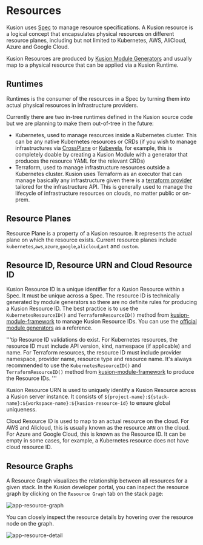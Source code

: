 # Resources

Kusion uses [Spec](./6-spec.md) to manage resource specifications. A Kusion resource is a logical concept that encapsulates physical resources on different resource planes, including but not limited to Kubernetes, AWS, AliCloud, Azure and Google Cloud.

Kusion Resources are produced by [Kusion Module Generators](./3-module/1-overview.md) and usually map to a physical resource that can be applied via a Kusion Runtime.

## Runtimes

Runtimes is the consumer of the resources in a Spec by turning them into actual physical resources in infrastructure providers.

Currently there are two in-tree runtimes defined in the Kusion source code but we are planning to make them out-of-tree in the future:

- Kubernetes, used to manage resources inside a Kubernetes cluster. This can be any native Kubernetes resources or CRDs (if you wish to manage infrastructures via [CrossPlane](https://www.crossplane.io/) or [Kubevela](https://kubevela.io/), for example, this is completely doable by creating a Kusion Module with a generator that produces the resource YAML for the relevant CRDs)
- Terraform, used to manage infrastructure resources outside a Kubernetes cluster. Kusion uses Terraform as an executor that can manage basically any infrastructure given there is a [terraform provider](https://developer.hashicorp.com/terraform/language/providers) tailored for the infrastructure API. This is generally used to manage the lifecycle of infrastructure resources on clouds, no matter public or on-prem.

## Resource Planes

Resource Plane is a property of a Kusion resource. It represents the actual plane on which the resource exists. Current resource planes include `kubernetes`,`aws`,`azure`,`google`,`alicloud`,`ant` and `custom`.

## Resource ID, Resource URN and Cloud Resource ID

Kusion Resource ID is a unique identifier for a Kusion Resource within a Spec. It must be unique across a Spec. The resource ID is technically generated by module generators so there are no definite rules for producing a Kusion Resource ID. The best practice is to use the `KubernetesResourceID()` and `TerraformResourceID()` method from [kusion-module-framework](https://github.com/KusionStack/kusion-module-framework) to manage Kusion Resource IDs. You can use the [official module generators](https://github.com/KusionStack/catalog/blob/main/modules/mysql/src/alicloud_rds.go#L164) as a reference.

'''tip
Resource ID validations do exist. 
For Kubernetes resources, the resource ID must include API version, kind, namespace (if applicable) and name.
For Terraform resources, the resource ID must include provider namespace, provider name, resource type and resource name.
It's always recommended to use the `KubernetesResourceID()` and `TerraformResourceID()` method from [kusion-module-framework](https://github.com/KusionStack/kusion-module-framework) to produce the Resource IDs.
'''

Kusion Resource URN is used to uniquely identify a Kusion Resource across a Kusion server instance. It consists of `${project-name}:${stack-name}:${workspace-name}:${kusion-resource-id}` to ensure global uniqueness.

Cloud Resource ID is used to map to an actual resource on the cloud. For AWS and Alicloud, this is usually known as the resource `ARN` on the cloud. For Azure and Google Cloud, this is known as the Resource ID. It can be empty in some cases, for example, a Kubernetes resource does not have cloud resource ID.

## Resource Graphs

A Resource Graph visualizes the relationship between all resources for a given stack. In the Kusion developer portal, you can inspect the resource graph by clicking on the `Resource Graph` tab on the stack page:

![app-resource-graph](/img/docs/concept/app-resource-graph.png)

You can closely inspect the resource details by hovering over the resource node on the graph.

![app-resource-detail](/img/docs/concept/app-resource-graph-detail.png)